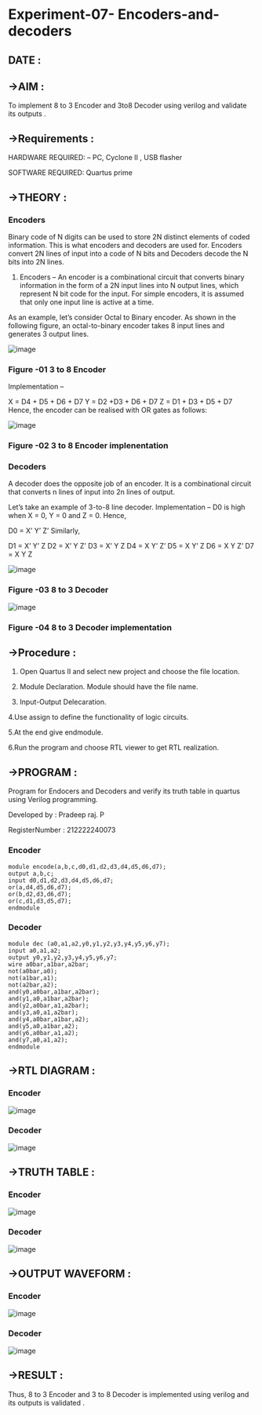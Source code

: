 # Experiment-07- Encoders-and-decoders 
## DATE :
## ->AIM :
To implement 8 to 3 Encoder and  3to8 Decoder using verilog and validate its outputs .
## ->Requirements :
HARDWARE REQUIRED:  – PC, Cyclone II , USB flasher

SOFTWARE REQUIRED:   Quartus prime

## ->THEORY : 

### Encoders
Binary code of N digits can be used to store 2N distinct elements of coded information. This is what encoders and decoders are used for. Encoders convert 2N lines of input into a code of N bits and Decoders decode the N bits into 2N lines.

1. Encoders –
An encoder is a combinational circuit that converts binary information in the form of a 2N input lines into N output lines, which represent N bit code for the input. For simple encoders, it is assumed that only one input line is active at a time.

As an example, let’s consider Octal to Binary encoder. As shown in the following figure, an octal-to-binary encoder takes 8 input lines and generates 3 output lines.

![image](https://user-images.githubusercontent.com/36288975/171543588-bc0746df-a173-4b35-989e-5fb7d385fe8a.png)
### Figure -01 3 to 8 Encoder 


Implementation –

X = D4 + D5 + D6 + D7
Y = D2 +D3 + D6 + D7
Z = D1 + D3 + D5 + D7 
Hence, the encoder can be realised with OR gates as follows:


![image](https://user-images.githubusercontent.com/36288975/171543740-68403b82-aa93-4c98-9343-f32b14885a2e.png)
### Figure -02 3 to 8 Encoder implenentation 

### Decoders 
A decoder does the opposite job of an encoder. It is a combinational circuit that converts n lines of input into 2n lines of output.

Let’s take an example of 3-to-8 line decoder.
Implementation –
D0 is high when X = 0, Y = 0 and Z = 0. Hence,

D0 = X’ Y’ Z’ 
Similarly,

D1 = X’ Y’ Z
D2 = X’ Y Z’
D3 = X’ Y Z
D4 = X Y’ Z’
D5 = X Y’ Z
D6 = X Y Z’
D7 = X Y Z 


![image](https://user-images.githubusercontent.com/36288975/171543978-ee2d0671-2846-40a1-8705-507fd6287a49.png)
### Figure -03 8 to 3 Decoder 



![image](https://user-images.githubusercontent.com/36288975/171543866-5a6eace6-8683-49d7-9c4f-a7cb30ec3035.png)
### Figure -04 8 to 3 Decoder implementation 

## ->Procedure :
1. Open Quartus II and select new project and choose the file location. 

2. Module Declaration. Module should have the file name.

3. Input-Output Delecaration.

4.Use assign to define the functionality of logic circuits.

5.At the end give endmodule.

6.Run the program and choose RTL viewer to get RTL realization.

## ->PROGRAM : 
Program for Endocers and Decoders  and verify its truth table in quartus using Verilog programming.

Developed by : Pradeep raj. P

RegisterNumber :  212222240073
### Encoder
```
module encode(a,b,c,d0,d1,d2,d3,d4,d5,d6,d7);
output a,b,c;
input d0,d1,d2,d3,d4,d5,d6,d7;
or(a,d4,d5,d6,d7);
or(b,d2,d3,d6,d7);
or(c,d1,d3,d5,d7);
endmodule
```
### Decoder
```
module dec (a0,a1,a2,y0,y1,y2,y3,y4,y5,y6,y7);
input a0,a1,a2;
output y0,y1,y2,y3,y4,y5,y6,y7;
wire a0bar,a1bar,a2bar;
not(a0bar,a0);
not(a1bar,a1);
not(a2bar,a2);
and(y0,a0bar,a1bar,a2bar);
and(y1,a0,a1bar,a2bar);
and(y2,a0bar,a1,a2bar);
and(y3,a0,a1,a2bar);
and(y4,a0bar,a1bar,a2);
and(y5,a0,a1bar,a2);
and(y6,a0bar,a1,a2);
and(y7,a0,a1,a2);
endmodule
```
## ->RTL DIAGRAM :  
### Encoder
![image](https://github.com/Pradeeppachiyappan/Experiment-08-Encoders-and-decoders-/assets/118707347/8bc8b02f-90d5-42ea-bcb7-fbfa1c438cf5)
### Decoder
![image](https://github.com/Pradeeppachiyappan/Experiment-08-Encoders-and-decoders-/assets/118707347/f6613d79-c979-4f4b-8fd5-abdf3341fbaf)

## ->TRUTH TABLE : 
### Encoder
![image](https://github.com/Pradeeppachiyappan/Experiment-08-Encoders-and-decoders-/assets/118707347/9b0fa08f-c5b0-425b-a44a-db436c3f6c2d)
### Decoder
![image](https://github.com/Pradeeppachiyappan/Experiment-08-Encoders-and-decoders-/assets/118707347/1550a5ff-a811-4333-8986-7a50641ba607)

## ->OUTPUT WAVEFORM :
### Encoder
![image](https://github.com/Pradeeppachiyappan/Experiment-08-Encoders-and-decoders-/assets/118707347/c6f2c806-ff5a-45eb-b3d6-b6bb2bfd62ae)
### Decoder
![image](https://github.com/Pradeeppachiyappan/Experiment-08-Encoders-and-decoders-/assets/118707347/c41bd2c5-5cf3-4fda-9d9b-d09244fac972)

## ->RESULT : 
Thus, 8 to 3 Encoder and 3 to 8 Decoder is implemented using verilog and its outputs is validated .
